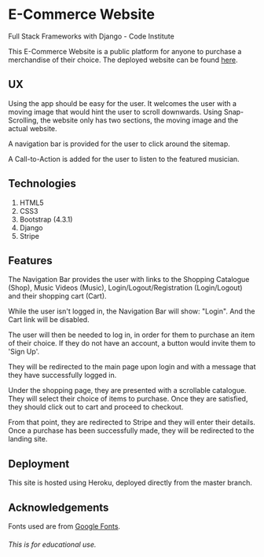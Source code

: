 # E-Commerce Website
Full Stack Frameworks with Django - Code Institute

This E-Commerce Website is a public platform for anyone to purchase a 
merchandise of their choice.
The deployed website can be found [here](https://haiieyes-thirt13n.herokuapp.com/).

## UX
Using the app should be easy for the user. It welcomes the user with a moving 
image that would hint the user to scroll downwards. Using Snap-Scrolling, the 
website only has two sections, the moving image and the actual website.

A navigation bar is provided for the user to click around the sitemap.

A Call-to-Action is added for the user to listen to the featured musician.

## Technologies
1. HTML5
2. CSS3
3. Bootstrap (4.3.1)
4. Django
5. Stripe

## Features
The Navigation Bar provides the user with links to the Shopping Catalogue (Shop),
Music Videos (Music), Login/Logout/Registration (Login/Logout) and their shopping 
cart (Cart).

While the user isn't logged in, the Navigation Bar will show: "Login". And the
Cart link will be disabled.

The user will then be needed to log in, in order for them to purchase an item of 
their choice. If they do not have an account, a button would invite them to 
'Sign Up'.

They will be redirected to the main page upon login and with a message that 
they have successfully logged in.

Under the shopping page, they are presented with a scrollable catalogue. They 
will select their choice of items to purchase. Once they are satisfied, they 
should click out to cart and proceed to checkout.

From that point, they are redirected to Stripe and they will enter their 
details. Once a purchase has been successfully made, they will be redirected to 
the landing site.

## Deployment
This site is hosted using Heroku, deployed directly from the master branch.

## Acknowledgements
Fonts used are from [Google Fonts](https://fonts.google.com/).

###### This is for educational use.